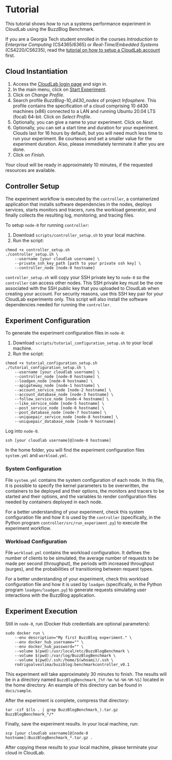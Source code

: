 # Tutorial
This tutorial shows how to run a systems performance experiment in CloudLab
using the BuzzBlog Benchmark.

If you are a Georgia Tech student enrolled in the courses *Introduction to
Enterprise Computing* (CS4365/6365) or *Real-Time/Embedded Systems*
(CS4220/CS6235), read the [tutorial on how to setup a CloudLab
account](CLOUDLAB.md) first.

## Cloud Instantiation
1. Access the [CloudLab login page](https://cloudlab.us/login.php) and sign in.
2. In the main menu, click on [Start Experiment](https://www.cloudlab.us/instantiate.php).
3. Click on *Change Profile*.
4. Search profile *BuzzBlog-10_d430_nodes* of project *Infosphere*. This
profile contains the specification of a cloud comprising 10 d430 machines (x86)
connected to a LAN and running Ubuntu 20.04 LTS (focal) 64-bit. Click on
*Select Profile*.
5. Optionally, you can give a name to your experiment. Click on *Next*.
6. Optionally, you can set a start time and duration for your experiment. Clouds
last for 16 hours by default, but you will need much less time to run your
experiment. Be courteous and set a smaller value for the experiment duration.
Also, please immediately terminate it after you are done.
7. Click on *Finish*.

Your cloud will be ready in approximately 10 minutes, if the requested resources
are available.

## Controller Setup
The experiment workflow is executed by the `controller`, a containerized
application that installs software dependencies in the nodes, deploys services,
starts monitors and tracers, runs the workload generator, and finally collects
the resulting log, monitoring, and tracing files.

To setup `node-0` for running `controller`:
1. Download `scripts/controller_setup.sh` to your local machine.
2. Run the script:
```
chmod +x controller_setup.sh
./controller_setup.sh \
    --username [your cloudlab username] \
    --private_ssh_key_path [path to your private ssh key] \
    --controller_node [node-0 hostname]
```

`controller_setup.sh` will copy your SSH private key to `node-0` so the
`controller` can access other nodes. This SSH private key must be the one
associated with the SSH public key that you uploaded to CloudLab when creating
your account. For security reasons, use this SSH key pair for your CloudLab
experiments only. This script will also install the software dependencies needed
for running the `controller`.

## Experiment Configuration
To generate the experiment configuration files in `node-0`:
1. Download `scripts/tutorial_configuration_setup.sh` to your local machine.
2. Run the script:
```
chmod +x tutorial_configuration_setup.sh
./tutorial_configuration_setup.sh \
    --username [your cloudlab username] \
    --controller_node [node-0 hostname] \
    --loadgen_node [node-0 hostname] \
    --apigateway_node [node-1 hostname] \
    --account_service_node [node-2 hostname] \
    --account_database_node [node-3 hostname] \
    --follow_service_node [node-4 hostname] \
    --like_service_node [node-5 hostname] \
    --post_service_node [node-6 hostname] \
    --post_database_node [node-7 hostname] \
    --uniquepair_service_node [node-8 hostname] \
    --uniquepair_database_node [node-9 hostname]
```

Log into `node-0`.
```
ssh [your cloudlab username]@[node-0 hostname]
```

In the home folder, you will find the experiment configuration files
`system.yml` and `workload.yml`.

### System Configuration
File `system.yml` contains the system configuration of each node. In this file,
it is possible to specify the kernel parameters to be overwritten, the
containers to be deployed and their options, the monitors and tracers to be
started and their options, and the variables to render configuration files
needed by containers deployed in each node.

For a better understanding of your experiment, check this system configuration
file and how it is used by the `controller` (specifically, in the Python program
`controller/src/run_experiment.py`) to execute the experiment workflow.

### Workload Configuration
File `workload.yml` contains the workload configuration. It defines the number
of clients to be simulated, the average number of requests to be made per second
(throughput), the periods with increased throughput (surges), and the
probabilities of transitioning between request types.

For a better understanding of your experiment, check this workload configuration
file and how it is used by `loadgen` (specifically, in the Python program
`loadgen/loadgen.py`) to generate requests simulating user interactions with the
BuzzBlog application.

## Experiment Execution
Still in `node-0`, run (Docker Hub credentials are optional parameters):
```
sudo docker run \
    --env description="My first BuzzBlog experiment." \
    --env docker_hub_username="" \
    --env docker_hub_password="" \
    --volume $(pwd):/usr/local/etc/BuzzBlogBenchmark \
    --volume $(pwd):/var/log/BuzzBlogBenchmark \
    --volume $(pwd)/.ssh:/home/$(whoami)/.ssh \
    rodrigoalveslima/buzzblog:benchmarkcontroller_v0.1
```

This experiment will take approximately 30 minutes to finish. The results will
be in a directory named `BuzzBlogBenchmark_[%Y-%m-%d-%H-%M-%S]` located in the
home directory. An example of this directory can be found in `docs/sample`.

After the experiment is complete, compress that directory:
```
tar -czf $(ls . | grep BuzzBlogBenchmark_).tar.gz BuzzBlogBenchmark_*/*
```

Finally, save the experiment results. In your local machine, run:
```
scp [your cloudlab username]@[node-0 hostname]:BuzzBlogBenchmark_*.tar.gz .
```

After copying these results to your local machine, please terminate your cloud
in CloudLab.
